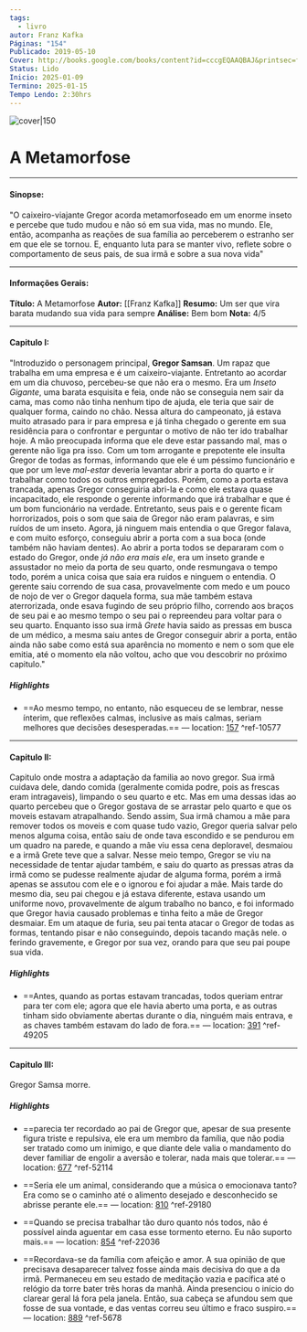 ```yaml
---
tags:
  - livro
autor: Franz Kafka
Páginas: "154"
Publicado: 2019-05-10
Cover: http://books.google.com/books/content?id=cccgEQAAQBAJ&printsec=frontcover&img=1&zoom=1&edge=curl&source=gbs_api
Status: Lido
Inicio: 2025-01-09
Termino: 2025-01-15
Tempo Lendo: 2:30hrs
---
```

![cover|150](http://books.google.com/books/content?id=cccgEQAAQBAJ&printsec=frontcover&img=1&zoom=1&edge=curl&source=gbs_api)

# A Metamorfose

---
#### Sinopse:

"O caixeiro-viajante Gregor acorda metamorfoseado em um enorme inseto e percebe que tudo mudou e não só em sua vida, mas no mundo. Ele, então, acompanha as reações de sua família ao perceberem o estranho ser em que ele se tornou. E, enquanto luta para se manter vivo, reflete sobre o comportamento de seus pais, de sua irmã e sobre a sua nova vida"

---
#### Informações Gerais:

**Título:** A Metamorfose
**Autor:** [[Franz Kafka]]
**Resumo:** Um ser que vira barata mudando sua vida para sempre
**Análise:** Bem bom
**Nota:** 4/5

---
#### Capitulo I:

"Introduzido o personagem principal, **Gregor Samsan**. Um rapaz que trabalha em uma empresa e é um caixeiro-viajante. Entretanto ao acordar em um dia chuvoso, percebeu-se que não era o mesmo. Era um *Inseto Gigante*, uma barata esquisita e feia, onde não se conseguia nem sair da cama, mas como não tinha nenhum tipo de ajuda, ele teria que sair de qualquer forma, caindo no chão. Nessa altura do campeonato, já estava muito atrasado para ir para empresa e já tinha chegado o gerente em sua residência para o confrontar e perguntar o motivo de não ter ido trabalhar hoje. A mão preocupada informa que ele deve estar passando mal, mas o gerente não liga pra isso. Com um tom arrogante e prepotente ele insulta Gregor de todas as formas, informando que ele é um péssimo funcionário e que por um leve *mal-estar* deveria levantar abrir a porta do quarto e ir trabalhar como todos os outros empregados. Porém, como a porta estava trancada, apenas Gregor conseguiria abri-la e como ele estava quase incapacitado, ele responde o gerente informando que irá trabalhar e que é um bom funcionário na verdade. Entretanto, seus pais e o gerente ficam horrorizados, pois o som que saia de Gregor não eram palavras, e sim ruídos de um inseto. Agora, já ninguem mais entendia o que Gregor falava, e com muito esforço, conseguiu abrir a porta com a sua boca (onde também não haviam dentes). Ao abrir a porta todos se depararam com o estado do Gregor, onde *já não era mais ele*, era um inseto grande e assustador no meio da porta de seu quarto, onde resmungava o tempo todo, porém a unica coisa que saia era ruidos e ninguem o entendia. O gerente saiu correndo de sua casa, provavelmente com medo e um pouco de nojo de ver o Gregor daquela forma, sua mãe também estava aterrorizada, onde esava fugindo de seu próprio filho, correndo aos braços de seu pai e ao mesmo tempo o seu pai o repreendeu para voltar para o seu quarto. Enquanto isso sua irmã *Grete* havia saido as pressas em busca de um médico, a mesma saiu antes de Gregor conseguir abrir a porta, então ainda não sabe como está sua aparência no momento e nem o som que ele emitia, até o momento ela não voltou, acho que vou descobrir no próximo capitulo."

##### Highlights

- ==Ao mesmo tempo, no entanto, não esqueceu de se lembrar, nesse ínterim, que reflexões calmas, inclusive as mais calmas, seriam melhores que decisões desesperadas.== — location: [157](kindle://book?action=open&asin=B07RWCTY1V&location=157) ^ref-10577

---
#### Capitulo II:

Capitulo onde mostra a adaptação da familia ao novo gregor. Sua irmã cuidava dele, dando comida (geralmente comida podre, pois as frescas eram intragaveis), limpando o seu quarto e etc. Mas em uma dessas idas ao quarto percebeu que o Gregor gostava de se arrastar pelo quarto e que os moveis estavam atrapalhando. Sendo assim, Sua irmã chamou a mãe para remover todos os moveis e com quase tudo vazio, Gregor queria salvar pelo menos alguma coisa, então saiu de onde tava escondido e se pendurou em um quadro na parede, e quando a mãe viu essa cena deploravel, desmaiou e a irmã Grete teve que a salvar. Nesse meio tempo, Gregor se viu na necessidade de tentar ajudar também, e saiu do quarto as pressas atras da irmã como se pudesse realmente ajudar de alguma forma, porém a irmã apenas se assutou com ele e o ignorou e foi ajudar a mãe. Mais tarde do mesmo dia, seu pai chegou e já estava diferente, estava usando um uniforme novo, provavelmente de algum trabalho no banco, e foi informado que Gregor havia causado problemas e tinha feito a mãe de Gregor desmaiar. Em um ataque de furia, seu pai tenta atacar o Gregor de todas as formas, tentando pisar e não conseguindo, depois tacando maçãs nele. o ferindo gravemente, e Gregor por sua vez, orando para que seu pai poupe sua vida.

##### Highlights

- ==Antes, quando as portas estavam trancadas, todos queriam entrar para ter com ele; agora que ele havia aberto uma porta, e as outras tinham sido obviamente abertas durante o dia, ninguém mais entrava, e as chaves também estavam do lado de fora.== — location: [391](kindle://book?action=open&asin=B07RWCTY1V&location=391) ^ref-49205

---
#### Capitulo III:

Gregor Samsa morre.

##### Highlights

- ==parecia ter recordado ao pai de Gregor que, apesar de sua presente figura triste e repulsiva, ele era um membro da família, que não podia ser tratado como um inimigo, e que diante dele valia o mandamento do dever familiar de engolir a aversão e tolerar, nada mais que tolerar.== — location: [677](kindle://book?action=open&asin=B07RWCTY1V&location=677) ^ref-52114

- ==Seria ele um animal, considerando que a música o emocionava tanto? Era como se o caminho até o alimento desejado e desconhecido se abrisse perante ele.== — location: [810](kindle://book?action=open&asin=B07RWCTY1V&location=810) ^ref-29180

- ==Quando se precisa trabalhar tão duro quanto nós todos, não é possível ainda aguentar em casa esse tormento eterno. Eu não suporto mais.== — location: [854](kindle://book?action=open&asin=B07RWCTY1V&location=854) ^ref-22036

- ==Recordava-se da família com afeição e amor. A sua opinião de que precisava desaparecer talvez fosse ainda mais decisiva do que a da irmã. Permaneceu em seu estado de meditação vazia e pacífica até o relógio da torre bater três horas da manhã. Ainda presenciou o início do clarear geral lá fora pela janela. Então, sua cabeça se afundou sem que fosse de sua vontade, e das ventas correu seu último e fraco suspiro.== — location: [889](kindle://book?action=open&asin=B07RWCTY1V&location=889) ^ref-5678

